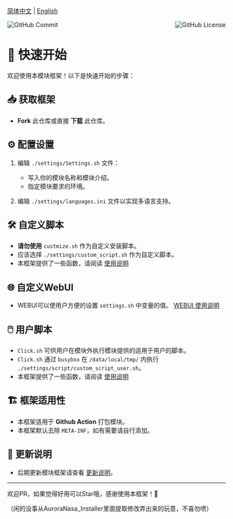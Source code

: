 [简体中文](README.md) | [English](README_EN.md)

<div style="display: flex; justify-content: space-between;">
    <img src="https://img.shields.io/github/commit-activity/w/Aurora-Nasa-1/AMMF" alt="GitHub Commit" style="margin-right: 10px;">
    <img src="https://img.shields.io/github/license/Aurora-Nasa-1/AMMF" alt="GitHub License">
</div>

# 🚀 快速开始

欢迎使用本模块框架！以下是快速开始的步骤：

## 📥 获取框架

- **Fork** 此仓库或直接 **下载** 此仓库。

## ⚙️ 配置设置

1. 编辑 `./settings/Settings.sh` 文件：
   - 写入你的模块名称和模块介绍。
   - 指定模块要求的环境。

2. 编辑 `./settings/languages.ini` 文件以实现多语言支持。

## 🛠️ 自定义脚本

- **请勿使用** `custmize.sh` 作为自定义安装脚本。
- 应该选择 `./settings/custom_script.sh` 作为自定义脚本。
- 本框架提供了一些函数，请阅读 [使用说明](SCRIPT.md)

## 🌐 自定义WebUI

- WEBUI可以使用户方便的设置 `settings.sh` 中变量的值。
[WEBUI 使用说明](WEBUI_GUIDE.md)

## 🖱️ 用户脚本

- `Click.sh` 可供用户在模块外执行模块提供的适用于用户的脚本。
- `Click.sh` 通过 `busybox` 在 `/data/local/tmp/` 内执行 `./settings/script/custom_script_user.sh`。
- 本框架提供了一些函数，请阅读 [使用说明](SCRIPT.md)

## 🏗️ 框架适用性

- 本框架适用于 **Github Action** 打包模块。
- 本框架默认去除 `META-INF`，如有需要请自行添加。

## 📝 更新说明

- 后期更新模块框架请查看 [更新说明](CHANGELOG.md)。

---

欢迎PR，如果觉得好用可以Star哦，感谢使用本框架！🚀

（闲的没事从AuroraNasa_Installer里面提取修改弄出来的玩意，不喜勿喷）

[def]: SCRIPT.md
